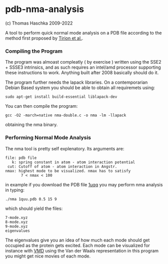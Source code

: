 # pdb-nma-analysis

(c) Thomas Haschka 2009-2022

A tool to perform quick normal mode analysis on a PDB file
according to the method first proposed by
[Tirion et al.](https://doi.org/10.1006/jmbi.1993.1135).

### Compiling the Program

The program was almoast compleatly ( by exercise ) 
written using the SSE2 + SSSE3 intrinsics, and as 
such requires an intel/amd processor supporting these 
instructions to work. Anything built after 2008 basically
should do it.

The program further needs the lapack libraries. On 
a contemporarian Debian Based system you should be able to obtain
all requiremets using:
```
sudo apt-get install build-essential liblapack-dev
```
You can then compile the program:
```
gcc -O2 -march=native nma-double.c -o nma -lm -llapack
```
obtaining the nma binary.

### Performing Normal Mode Analysis

The nma tool is pretty self explenatory. Its arguments are:
```
file: pdb file 
   k: spring constant in atom - atom interaction potential 
 cut: Cutoff of atom - atom interaction in Angstr. 
nmax: highest mode to be visualized. nmax has to satisfy 
       7 < nmax < 100
```

in example if you download the PDB file 
[1uqq](https://files.rcsb.org/download/1QUU.pdb)
you may perform nma analysis in typing:
```
./nma 1quu.pdb 0.5 15 9
```
which should yield the files:
```
7-mode.xyz
8-mode.xyz
9-mode.xyz
eigenvalues
```
The eigenvalues give you an idea of how much each
mode should get occupied as the protein gets excited.
Each mode can be visualized for instance with 
[VMD](https://www.ks.uiuc.edu/Research/vmd/)
using the Van der Waals representation
in this program you might get nice movies of each mode. 
